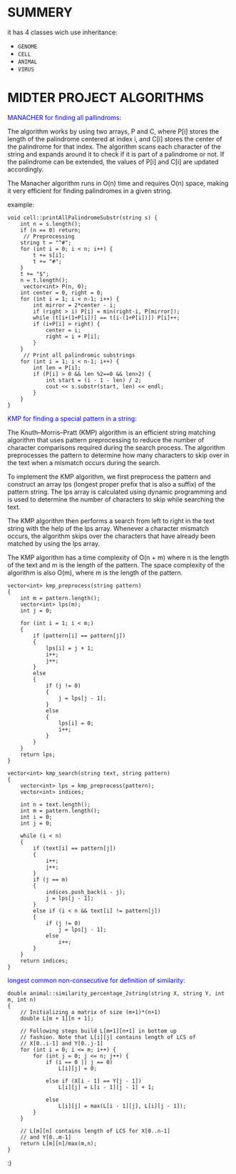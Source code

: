 SUMMERY
========

it has 4 classes wich use inheritance:
- `GENOME`
- `CELL`
- `ANIMAL` 
- `VIRUS`

MIDTER PROJECT ALGORITHMS
========

<font color="blue">MANACHER for finding all pallindroms:

</font>
The algorithm works by using two arrays, P and C, where P[i] stores the length of the palindrome centered at index i, and C[i] stores the center of the palindrome for that index. The algorithm scans each character of the string and expands around it to check if it is part of a palindrome or not. If the palindrome can be extended, the values of P[i] and C[i] are updated accordingly. 
 
The Manacher algorithm runs in O(n) time and requires O(n) space, making it very efficient for finding palindromes in a given string.

example:
```
void cell::printAllPalindromeSubstr(string s) {
    int n = s.length();
    if (n == 0) return;
     // Preprocessing
    string t = "^#";
    for (int i = 0; i < n; i++) {
        t += s[i];
        t += "#";
    }
    t += "$";
    n = t.length();
     vector<int> P(n, 0);
    int center = 0, right = 0;
    for (int i = 1; i < n-1; i++) {
        int mirror = 2*center - i;
        if (right > i) P[i] = min(right-i, P[mirror]);
        while (t[i+(1+P[i])] == t[i-(1+P[i])]) P[i]++;
        if (i+P[i] > right) {
            center = i;
            right = i + P[i];
        }
    }
     // Print all palindromic substrings
    for (int i = 1; i < n-1; i++) {
        int len = P[i];
        if (P[i] > 0 && len %2==0 && len>2) {
            int start = (i - 1 - len) / 2;
            cout << s.substr(start, len) << endl;
        }
    }
}
```
<font color="blue">KMP for finding a special pattern in a string:

</font>

The Knuth–Morris–Pratt (KMP) algorithm is an efficient string matching algorithm that uses pattern preprocessing to reduce the number of character comparisons required during the search process. The algorithm preprocesses the pattern to determine how many characters to skip over in the text when a mismatch occurs during the search. 
 
To implement the KMP algorithm, we first preprocess the pattern and construct an array  lps  (longest proper prefix that is also a suffix) of the pattern string. The  lps  array is calculated using dynamic programming and is used to determine the number of characters to skip while searching the text.  
 
The KMP algorithm then performs a search from left to right in the text string with the help of the  lps  array. Whenever a character mismatch occurs, the algorithm skips over the characters that have already been matched by using the  lps  array.  
 
The KMP algorithm has a time complexity of O(n + m) where n is the length of the text and m is the length of the pattern. The space complexity of the algorithm is also O(m), where m is the length of the pattern.  
 
```
vector<int> kmp_preprocess(string pattern)
{
    int m = pattern.length();
    vector<int> lps(m);
    int j = 0;

    for (int i = 1; i < m;)
    {
        if (pattern[i] == pattern[j])
        {
            lps[i] = j + 1;
            i++;
            j++;
        }
        else
        {
            if (j != 0)
            {
                j = lps[j - 1];
            }
            else
            {
                lps[i] = 0;
                i++;
            }
        }
    }
    return lps;
}

vector<int> kmp_search(string text, string pattern)
{
    vector<int> lps = kmp_preprocess(pattern);
    vector<int> indices;

    int n = text.length();
    int m = pattern.length();
    int i = 0;
    int j = 0;

    while (i < n)
    {
        if (text[i] == pattern[j])
        {
            i++;
            j++;
        }
        if (j == m)
        {
            indices.push_back(i - j);
            j = lps[j - 1];
        }
        else if (i < n && text[i] != pattern[j])
        {
            if (j != 0)
                j = lps[j - 1];
            else
                i++;
        }
    }
    return indices;
}
```

<font color="blue"> longest common non-consecutive for definition of similarity:
</font>
```
double animal::similarity_percentage_2string(string X, string Y, int m, int n)
{
	// Initializing a matrix of size (m+1)*(n+1)
	double L[m + 1][n + 1];

	// Following steps build L[m+1][n+1] in bottom up
	// fashion. Note that L[i][j] contains length of LCS of
	// X[0..i-1] and Y[0..j-1]
	for (int i = 0; i <= m; i++) {
		for (int j = 0; j <= n; j++) {
			if (i == 0 || j == 0)
				L[i][j] = 0;

			else if (X[i - 1] == Y[j - 1])
				L[i][j] = L[i - 1][j - 1] + 1;

			else
				L[i][j] = max(L[i - 1][j], L[i][j - 1]);
		}
	}

	// L[m][n] contains length of LCS for X[0..n-1]
	// and Y[0..m-1]
	return L[m][n]/max(m,n);
}
```
:)
